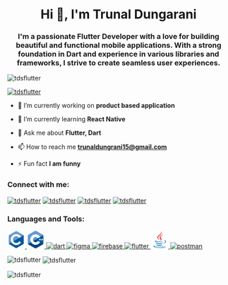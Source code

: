 <h1 align="center">Hi 👋, I'm Trunal Dungarani</h1>
<h3 align="center">I'm a passionate Flutter Developer with a love for building beautiful and functional mobile applications. With a strong foundation in Dart and experience in various libraries and frameworks, I strive to create seamless user experiences.</h3>

<p align="left"> <img src="https://komarev.com/ghpvc/?username=tdsflutter&label=Profile%20views&color=0e75b6&style=flat" alt="tdsflutter" /> </p>

<p align="left"> <a href="https://github.com/ryo-ma/github-profile-trophy"><img src="https://github-profile-trophy.vercel.app/?username=tdsflutter" alt="tdsflutter" /></a> </p>

- 🔭 I’m currently working on **product based application**

- 🌱 I’m currently learning **React Native**

- 💬 Ask me about **Flutter, Dart**

- 📫 How to reach me **trunaldungrani15@gmail.com**

- ⚡ Fun fact **I am funny**

<h3 align="left">Connect with me:</h3>
<p align="left">
<a href="https://linkedin.com/in/tdsflutter" target="blank"><img align="center" src="https://raw.githubusercontent.com/rahuldkjain/github-profile-readme-generator/master/src/images/icons/Social/linked-in-alt.svg" alt="tdsflutter" height="30" width="40" /></a>
<a href="https://fb.com/tdsflutter" target="blank"><img align="center" src="https://raw.githubusercontent.com/rahuldkjain/github-profile-readme-generator/master/src/images/icons/Social/facebook.svg" alt="tdsflutter" height="30" width="40" /></a>
<a href="https://instagram.com/tdsflutter" target="blank"><img align="center" src="https://raw.githubusercontent.com/rahuldkjain/github-profile-readme-generator/master/src/images/icons/Social/instagram.svg" alt="tdsflutter" height="30" width="40" /></a>
<a href="https://www.youtube.com/c/tdsflutter" target="blank"><img align="center" src="https://raw.githubusercontent.com/rahuldkjain/github-profile-readme-generator/master/src/images/icons/Social/youtube.svg" alt="tdsflutter" height="30" width="40" /></a>
</p>

<h3 align="left">Languages and Tools:</h3>
<p align="left"> <a href="https://www.cprogramming.com/" target="_blank" rel="noreferrer"> <img src="https://raw.githubusercontent.com/devicons/devicon/master/icons/c/c-original.svg" alt="c" width="40" height="40"/> </a> <a href="https://www.w3schools.com/cpp/" target="_blank" rel="noreferrer"> <img src="https://raw.githubusercontent.com/devicons/devicon/master/icons/cplusplus/cplusplus-original.svg" alt="cplusplus" width="40" height="40"/> </a> <a href="https://dart.dev" target="_blank" rel="noreferrer"> <img src="https://www.vectorlogo.zone/logos/dartlang/dartlang-icon.svg" alt="dart" width="40" height="40"/> </a> <a href="https://www.figma.com/" target="_blank" rel="noreferrer"> <img src="https://www.vectorlogo.zone/logos/figma/figma-icon.svg" alt="figma" width="40" height="40"/> </a> <a href="https://firebase.google.com/" target="_blank" rel="noreferrer"> <img src="https://www.vectorlogo.zone/logos/firebase/firebase-icon.svg" alt="firebase" width="40" height="40"/> </a> <a href="https://flutter.dev" target="_blank" rel="noreferrer"> <img src="https://www.vectorlogo.zone/logos/flutterio/flutterio-icon.svg" alt="flutter" width="40" height="40"/> </a> <a href="https://www.java.com" target="_blank" rel="noreferrer"> <img src="https://raw.githubusercontent.com/devicons/devicon/master/icons/java/java-original.svg" alt="java" width="40" height="40"/> </a> <a href="https://postman.com" target="_blank" rel="noreferrer"> <img src="https://www.vectorlogo.zone/logos/getpostman/getpostman-icon.svg" alt="postman" width="40" height="40"/> </a> </p>

<p><img align="left" src="https://github-readme-stats.vercel.app/api/top-langs?username=tdsflutter&show_icons=true&locale=en&layout=compact" alt="tdsflutter" /></p>

<p>&nbsp;<img align="center" src="https://github-readme-stats.vercel.app/api?username=tdsflutter&show_icons=true&locale=en" alt="tdsflutter" /></p>

<p><img align="center" src="https://github-readme-streak-stats.herokuapp.com/?user=tdsflutter&" alt="tdsflutter" /></p>

